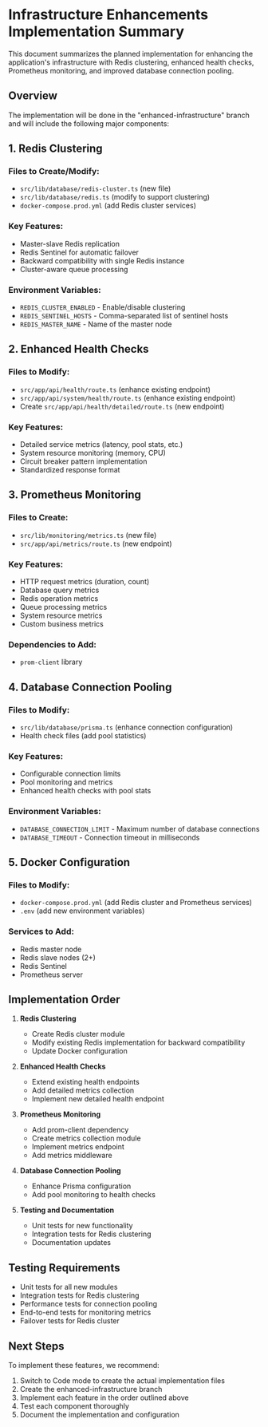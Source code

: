 # Infrastructure Enhancements Implementation Summary

This document summarizes the planned implementation for enhancing the application's infrastructure with Redis clustering, enhanced health checks, Prometheus monitoring, and improved database connection pooling.

## Overview

The implementation will be done in the "enhanced-infrastructure" branch and will include the following major components:

## 1. Redis Clustering

### Files to Create/Modify:
- `src/lib/database/redis-cluster.ts` (new file)
- `src/lib/database/redis.ts` (modify to support clustering)
- `docker-compose.prod.yml` (add Redis cluster services)

### Key Features:
- Master-slave Redis replication
- Redis Sentinel for automatic failover
- Backward compatibility with single Redis instance
- Cluster-aware queue processing

### Environment Variables:
- `REDIS_CLUSTER_ENABLED` - Enable/disable clustering
- `REDIS_SENTINEL_HOSTS` - Comma-separated list of sentinel hosts
- `REDIS_MASTER_NAME` - Name of the master node

## 2. Enhanced Health Checks

### Files to Modify:
- `src/app/api/health/route.ts` (enhance existing endpoint)
- `src/app/api/system/health/route.ts` (enhance existing endpoint)
- Create `src/app/api/health/detailed/route.ts` (new endpoint)

### Key Features:
- Detailed service metrics (latency, pool stats, etc.)
- System resource monitoring (memory, CPU)
- Circuit breaker pattern implementation
- Standardized response format

## 3. Prometheus Monitoring

### Files to Create:
- `src/lib/monitoring/metrics.ts` (new file)
- `src/app/api/metrics/route.ts` (new endpoint)

### Key Features:
- HTTP request metrics (duration, count)
- Database query metrics
- Redis operation metrics
- Queue processing metrics
- System resource metrics
- Custom business metrics

### Dependencies to Add:
- `prom-client` library

## 4. Database Connection Pooling

### Files to Modify:
- `src/lib/database/prisma.ts` (enhance connection configuration)
- Health check files (add pool statistics)

### Key Features:
- Configurable connection limits
- Pool monitoring and metrics
- Enhanced health checks with pool stats

### Environment Variables:
- `DATABASE_CONNECTION_LIMIT` - Maximum number of database connections
- `DATABASE_TIMEOUT` - Connection timeout in milliseconds

## 5. Docker Configuration

### Files to Modify:
- `docker-compose.prod.yml` (add Redis cluster and Prometheus services)
- `.env` (add new environment variables)

### Services to Add:
- Redis master node
- Redis slave nodes (2+)
- Redis Sentinel
- Prometheus server

## Implementation Order

1. **Redis Clustering**
   - Create Redis cluster module
   - Modify existing Redis implementation for backward compatibility
   - Update Docker configuration

2. **Enhanced Health Checks**
   - Extend existing health endpoints
   - Add detailed metrics collection
   - Implement new detailed health endpoint

3. **Prometheus Monitoring**
   - Add prom-client dependency
   - Create metrics collection module
   - Implement metrics endpoint
   - Add metrics middleware

4. **Database Connection Pooling**
   - Enhance Prisma configuration
   - Add pool monitoring to health checks

5. **Testing and Documentation**
   - Unit tests for new functionality
   - Integration tests for Redis clustering
   - Documentation updates

## Testing Requirements

- Unit tests for all new modules
- Integration tests for Redis clustering
- Performance tests for connection pooling
- End-to-end tests for monitoring metrics
- Failover tests for Redis cluster

## Next Steps

To implement these features, we recommend:

1. Switch to Code mode to create the actual implementation files
2. Create the enhanced-infrastructure branch
3. Implement each feature in the order outlined above
4. Test each component thoroughly
5. Document the implementation and configuration